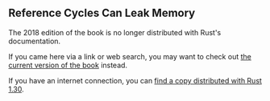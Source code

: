 ## Reference Cycles Can Leak Memory

The 2018 edition of the book is no longer distributed with Rust's documentation.

If you came here via a link or web search, you may want to check out [the current
version of the book](../ch15-06-reference-cycles.md) instead.

If you have an internet connection, you can [find a copy distributed with
Rust
1.30](https://doc.rust-lang.org/1.30.0/book/2018-edition/ch15-06-reference-cycles.html).
